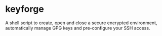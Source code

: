 # keyforge
A shell script to create, open and close a secure encrypted environment, automatically manage GPG keys and pre-configure your SSH access.
